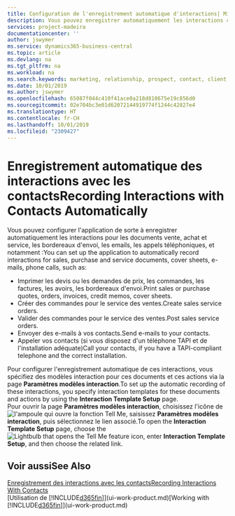 ```yaml
---
title: Configuration de l'enregistrement automatique d'interactions| Microsoft Docs
description: Vous pouvez enregistrer automatiquement les interactions client, par exemple, pour les documents ventes, achat et service ou les appels téléphoniques.
services: project-madeira
documentationcenter: ''
author: jswymer
ms.service: dynamics365-business-central
ms.topic: article
ms.devlang: na
ms.tgt_pltfrm: na
ms.workload: na
ms.search.keywords: marketing, relationship, prospect, contact, client, customer
ms.date: 10/01/2019
ms.author: jswymer
ms.openlocfilehash: 65087f044c410f41ace0a218d810675e19c856d0
ms.sourcegitcommit: 02e704bc3e01d62072144919774f1244c42827e4
ms.translationtype: HT
ms.contentlocale: fr-CH
ms.lasthandoff: 10/01/2019
ms.locfileid: "2309427"
---
```

# <a name="recording-interactions-with-contacts-automatically"></a><span data-ttu-id="e1721-103">Enregistrement automatique des interactions avec les contacts</span><span class="sxs-lookup"><span data-stu-id="e1721-103">Recording Interactions with Contacts Automatically</span></span>
<span data-ttu-id="e1721-104">Vous pouvez configurer l'application de sorte à enregistrer automatiquement les interactions pour les documents vente, achat et service, les bordereaux d'envoi, les emails, les appels téléphoniques, et notamment :</span><span class="sxs-lookup"><span data-stu-id="e1721-104">You can set up the application to automatically record interactions for sales, purchase and service documents, cover sheets, e-mails, phone calls, such as:</span></span>

* <span data-ttu-id="e1721-105">Imprimer les devis ou les demandes de prix, les commandes, les factures, les avoirs, les bordereaux d'envoi.</span><span class="sxs-lookup"><span data-stu-id="e1721-105">Print sales or purchase quotes, orders, invoices, credit memos, cover sheets.</span></span>
* <span data-ttu-id="e1721-106">Créer des commandes pour le service des ventes.</span><span class="sxs-lookup"><span data-stu-id="e1721-106">Create sales service orders.</span></span>
* <span data-ttu-id="e1721-107">Valider des commandes pour le service des ventes.</span><span class="sxs-lookup"><span data-stu-id="e1721-107">Post sales service orders.</span></span>
* <span data-ttu-id="e1721-108">Envoyer des e-mails à vos contacts.</span><span class="sxs-lookup"><span data-stu-id="e1721-108">Send e-mails to your contacts.</span></span>
* <span data-ttu-id="e1721-109">Appeler vos contacts (si vous disposez d'un téléphone TAPI et de l'installation adéquate)</span><span class="sxs-lookup"><span data-stu-id="e1721-109">Call your contacts, if you have a TAPI-compliant telephone and the correct installation.</span></span>

<span data-ttu-id="e1721-110">Pour configurer l'enregistrement automatique de ces interactions, vous spécifiez des modèles interaction pour ces documents et ces actions via la page **Paramètres modèles interaction**.</span><span class="sxs-lookup"><span data-stu-id="e1721-110">To set up the automatic recording of these interactions, you specify interaction templates for these documents and actions by using the **Interaction Template Setup** page.</span></span>  
<span data-ttu-id="e1721-111">Pour ouvrir la page **Paramètres modèles interaction**, choisissez l'icône de ![l'ampoule qui ouvre la fonction Tell Me](media/ui-search/search_small.png "Dites-moi ce que vous voulez faire"), saisissez **Paramètres modèles interaction**, puis sélectionnez le lien associé.</span><span class="sxs-lookup"><span data-stu-id="e1721-111">To open the **Interaction Template Setup** page, choose the ![Lightbulb that opens the Tell Me feature](media/ui-search/search_small.png "Tell me what you want to do") icon, enter **Interaction Template Setup**, and then choose the related link.</span></span>

## <a name="see-also"></a><span data-ttu-id="e1721-112">Voir aussi</span><span class="sxs-lookup"><span data-stu-id="e1721-112">See Also</span></span>
[<span data-ttu-id="e1721-113">Enregistrement des interactions avec les contacts</span><span class="sxs-lookup"><span data-stu-id="e1721-113">Recording Interactions With Contacts</span></span>](marketing-interactions.md)  
<span data-ttu-id="e1721-114">[Utilisation de [!INCLUDE[d365fin](includes/d365fin_md.md)]](ui-work-product.md)</span><span class="sxs-lookup"><span data-stu-id="e1721-114">[Working with [!INCLUDE[d365fin](includes/d365fin_md.md)]](ui-work-product.md)</span></span>  
